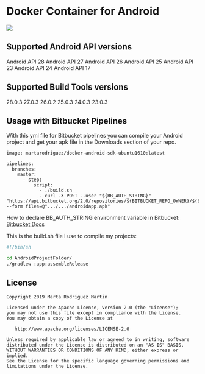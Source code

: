 # Docker Container for Android
[![](https://images.microbadger.com/badges/image/martarodriguez/docker-android-sdk.svg)](https://microbadger.com/images/martarodriguez/docker-android-sdk "Get your own image badge on microbadger.com")

## Supported Android API versions

Android API 28
Android API 27
Android API 26
Android API 25
Android API 23
Android API 24
Android API 17

## Supported Build Tools versions

28.0.3
27.0.3
26.0.2
25.0.3
24.0.3
23.0.3

## Usage with Bitbucket Pipelines

With this yml file for Bitbucket pipelines you can compile your Android project and get your apk file in the Downloads section of your repo.

```
image: martarodriguez/docker-android-sdk-ubuntu1610:latest

pipelines:
  branches:
    master:
      - step:
          script:
            - ./build.sh
            - curl -X POST --user "${BB_AUTH_STRING}" "https://api.bitbucket.org/2.0/repositories/${BITBUCKET_REPO_OWNER}/${BITBUCKET_REPO_SLUG}/downloads" --form files=@".../.../androidapp.apk"
```

How to declare BB_AUTH_STRING environment variable in Bitbucket: [Bitbucket Docs](https://confluence.atlassian.com/bitbucket/deploy-build-artifacts-to-bitbucket-downloads-872124574.html)

This is the build.sh file I use to compile my projects:

```bash
#!/bin/sh

cd AndroidProjectFolder/
./gradlew :app:assembleRelease
```


License
-------

    Copyright 2019 Marta Rodriguez Martin

    Licensed under the Apache License, Version 2.0 (the "License");
    you may not use this file except in compliance with the License.
    You may obtain a copy of the License at

       http://www.apache.org/licenses/LICENSE-2.0

    Unless required by applicable law or agreed to in writing, software
    distributed under the License is distributed on an "AS IS" BASIS,
    WITHOUT WARRANTIES OR CONDITIONS OF ANY KIND, either express or implied.
    See the License for the specific language governing permissions and
    limitations under the License.
